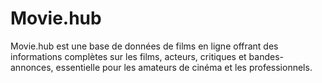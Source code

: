 # Movie.hub
Movie.hub est une base de données de films en ligne offrant des informations complètes sur les films, acteurs, critiques et bandes-annonces, essentielle pour les amateurs de cinéma et les professionnels.

